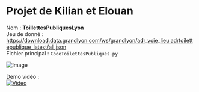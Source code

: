 # Projet de Kilian et Elouan

Nom : **ToillettesPubliquesLyon**<br>
Jeu de donné : https://download.data.grandlyon.com/ws/grandlyon/adr_voie_lieu.adrtoilettepublique_latest/all.json<br>
Fichier principal : `CodeToilettesPubliques.py`

![Image](https://i.imgur.com/2roK70J.png)

Demo vidéo :<br>
[![Video](https://img.youtube.com/vi/aX5o3Upv-1U/0.jpg)](https://www.youtube.com/watch?v=aX5o3Upv-1U)
